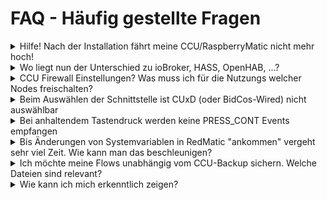 # FAQ - Häufig gestellte Fragen

<details><summary>Hilfe! Nach der Installation fährt meine CCU/RaspberryMatic nicht mehr hoch!
</summary>
<p>
Bitte erst Sorgen machen und Maßnahmen einleiten falls der Neustart nach der Installation länger als 10 Minuten her ist. <br>RedMatic ist für ein Homematic Addon sehr groß und besteht aus sehr vielen Dateien. Das auspacken des Archivs dass bei der Installation von der CCU erledigt werden muss ist dabei je nach Raspberry CPU und io bzw. SD Karten Performance sehr Zeitintensiv. Hier ist Geduld erforderlich.
<p>
</details>
    
    
<details><summary>Wo liegt nun der Unterschied zu ioBroker, HASS, OpenHAB, ...?﻿</summary>
<p>

Node-RED beschäftigt sich primär mit dem Empfang, der Weiterleitung, dem Senden und der Manipulation von Nachrichten innerhalb Node-RED oder über bestimmte Nodes auch mit unzähligen externen Services und Systemen.

Ein Aspekt den "ausgewachsene" Smart Home Systeme wie ioBroker abdecken bleibt bei Node-RED gänzlich unbeachtet: die komfortable Verwaltung von Metadaten die alle Geräte unter einem Dach und gemeinsamen Schema beschreiben. 

Das Fehlen dieses Aspektes führt dazu dass in Node-RED viele Flows ganz spezifisch für die Zielsysteme angepasst sind und völlig andere Nachrichtenstrukturen nutzen. _Beispiel_: ein Node der LED Lampen vom Hersteller "A" ansteuert benötigt z.B. im Payload eine JSON Struktur die die Farbe/Helligkeit/Sättigung nach dem HSL Modell enthält. Ein anderer Node der Lampen vom Hersteller "B" steuert braucht aber im Payload einfach nur einen numerischen Wert zwischen 0 und 1 für die Helligkeit und die Strings "red", "blue", ... am Eingang eines weiteren Nodes.

Smart Home Software wie ioBroker setzen zur Vermeidung der oben genannten Eigenschaft zusätzlich darauf alle Geräte möglichst generisch mittels eines eigenen Schemas zu beschreiben und somit den User davon entlasten sich mit den speziellen Eigenheiten eines Gerätes oder einer API auseinanderzusetzen. Außerdem entsteht damit auch der Vorteil dem User komfortable Funktionen zu bieten bei denen Geräte unterschiedlicher Hersteller alle "gleichberechtigt" und vor allem auf die gleiche Weise ausgewählt, verbunden, angezeigt oder gesteuert werden können. Auch die automatische Erzeugung von User Interfaces fußt darauf dass eine Datenbank aller Geräte mittels eines einheitlichen Schemas beschrieben werden können.

Node-RED hat auf der Gegenseite jedoch den Vorteil wesentlich "leichtgewichtiger" als ioBroker zu sein, alles läuft in einem Prozess und durch den vielfach geringeren RAM-Bedarf ist die Möglichkeit RedMatic bzw. Node-RED auf einer "normalen" CCU3 zu betreiben gegeben. Somit ist RedMatic unter der Prämisse "ich möchte es als alternative zu einer Software wie z.B. ioBroker einsetzen" ganz besonders für diejenigen Interessant die neben der CCU keinen weiteren Server/Raspberry 24 Stunden laufen lassen wollen - es aber in Kauf nehmen können/wollen, dass sie sich mehr mit den speziellen Eigenschaften aller angebundenen System auseinandersetzen müssen.

Eine weitere Abgrenzung ergibt sich bei RedMatic auch durch ein paar andere Anwendungsfälle die gar nicht mit einer "ausgewachsenen" Smart Home Software konkurrieren. RedMatic kann z.B. eine sehr sinnvolle Ergänzung in einem MQTT basierten Smart Home dienen und ermöglicht es die Geräte der CCU sehr einfach an MQTT anzubinden. Dabei wäre es vorstellbar dass außer dem Homematic-MQTT Node eigentlich nichts in Node-RED gemacht wird, RedMatic also zu einem schlichten Homematic-MQTT-Adapter "degradiert" wurde. 

Für Apple User können sich die interessanten Features von RedMatic sich durchaus nur auf HomeKit beschränken, der Nutzer hat dann auch hier möglicherweise außer einem einzigen Homematic-HomeKit Node gar nichts in RedMatic konfiguriert, RedMatic ist hierbei dann eher mit dem Homebridge Projekt in Konkurrenz als mit ioBroker.

Viele User ersetzen mit RedMatic ihre Homematic-Scripte und -Programme, haben aber dennoch noch weitere Software laufen oder betreiben Mischformen in dem die Automatisierung auf mehreren Ebenen implementiert ist. 

Auch denkbar ist es RedMatic in Kombination mit Software wie HASS oder ioBroker zu betreiben und nur ganz bestimmte Anwendungsfälle wie z.B. das timing-kritische Dimmen mit langem Tastendruck über Schnittstellen-Grenzen hinweg mit RedMatic realisieren.
</p>
</details>

<details><summary>CCU Firewall Einstellungen? Was muss ich für die Nutzungs welcher Nodes freischalten?</summary>
<p>

##### node-red-contrib-alexa-local

##### RedMatic-HomeKit

</p>
</details>
    
    



<details><summary>Beim Auswählen der Schnittstelle ist CUxD (oder BidCos-Wired) nicht auswählbar</summary>
<p>
</p>
</details>

<details><summary>Bei anhaltendem Tastendruck werden keine PRESS_CONT Events empfangen</summary>
<p>
</p>
</details>

<details><summary>Bis Änderungen von Systemvariablen in RedMatic "ankommen" vergeht sehr viel Zeit. Wie kann man das beschleunigen?</summary>
<p>Per Default Settings werden CCU-Variablen alle 30 Sekunden von der Rega abgeholt. Dieser Intervall lässt sich zwar verkürzen, hiermit wird aber die Belastung der "Rega" erhöht. Mit dem "poll" Node (unter CCU) kann man eleganter eine quasi-sofortige Abfrage erzwingen und die Latenz beim Empfang von Änderungen an Systemvariablen beschleunigen, man baut einen "Pseudo-Push" Mechanismus. Kurze Latenzen könnten z.B. gewünscht sein, wenn man eine Alarmanlage mit CCU-Variablen steuern will.

#### Umsetzung:

* "poll" Node anlegen, CCU auswählen und eventuell den Node benennen
* Mittels eines "value" oder "rpc event" nodes einen virtuellen Taster der CCU abfragen (z.B. den BidCoS-RF:1 HM-RCV-50 BidCoS-RF:1) und mit dem "poll" node verbinden.
* Ein Programm in der CCU-Anlegen, das bei Änderung einer der relevanten Variablen den virtuellen Taster auslöst.
</p>
</details>


<details><summary>Ich möchte meine Flows unabhängig vom CCU-Backup sichern. Welche Dateien sind relevant?</summary>
<p>
Für eine Sicherung der Flows sind folgende Dateien relevant:

* `/usr/local/addons/redmatic/var/flows.json`
* `/usr/local/addons/redmatic/var/flows_cred.json`
* `/usr/local/addons/redmatic/etc/credentials.key`
* Falls das Node-RED Projects-Feature aktiviert ist der Ordner: `/usr/local/addons/redmatic/var/projects`
* Falls HomeKit genutzt wird noch der Ordner: `/usr/local/addons/redmatic/var/homekit`

</p>
</details>


<details><summary>Wie kann ich mich erkenntlich zeigen?
</summary>
<p>

Das ist lieb gemeint - aber ich möchte aus mehreren Gründen keine Spenden annehmen:    

Da wird aus einem Hobby ganz schnell eine genehmigungspflichtige Nebentätigkeit, es erhöht den Druck die Erwartungen der Spender an Support und Updates zu erfüllen und außerdem wird es sehr schwierig sobald sich mehr Leute am Projekt beteiligen eine faire Verteilung der Spenden zu bewerkstelligen. Bei diesem speziellen Projekt kommt dann auch noch dazu dass es in großen Teilen "nur eine Verpackung" bereits vorhandener Open Source Software anderer Autoren ist.    

Lieber wäre mir es wenn sich die User durch Mitarbeit erkenntlich zu zeigen - und sei es "nur" die Verbesserung von Rechtschreibfehlern im Wiki. Auch freue ich mich wenn das Projekt auf Github mit einem "Star" ausgezeichnet wird.
;-)

</p>
</details>


